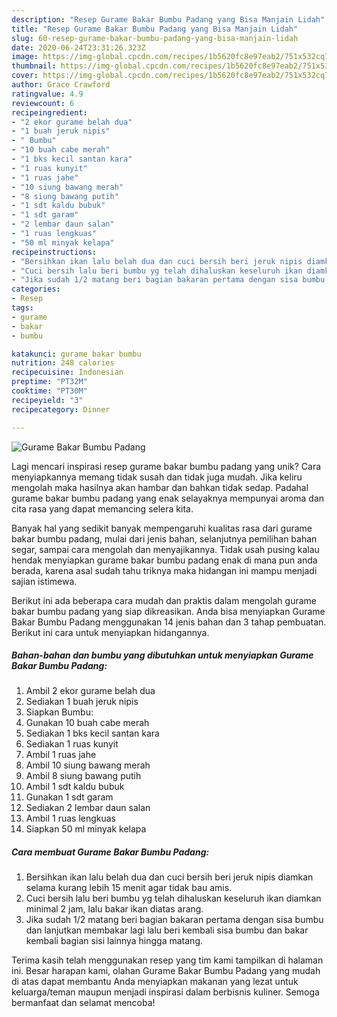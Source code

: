 ```yaml
---
description: "Resep Gurame Bakar Bumbu Padang yang Bisa Manjain Lidah"
title: "Resep Gurame Bakar Bumbu Padang yang Bisa Manjain Lidah"
slug: 60-resep-gurame-bakar-bumbu-padang-yang-bisa-manjain-lidah
date: 2020-06-24T23:31:26.323Z
image: https://img-global.cpcdn.com/recipes/1b5620fc8e97eab2/751x532cq70/gurame-bakar-bumbu-padang-foto-resep-utama.jpg
thumbnail: https://img-global.cpcdn.com/recipes/1b5620fc8e97eab2/751x532cq70/gurame-bakar-bumbu-padang-foto-resep-utama.jpg
cover: https://img-global.cpcdn.com/recipes/1b5620fc8e97eab2/751x532cq70/gurame-bakar-bumbu-padang-foto-resep-utama.jpg
author: Grace Crawford
ratingvalue: 4.9
reviewcount: 6
recipeingredient:
- "2 ekor gurame belah dua"
- "1 buah jeruk nipis"
- " Bumbu"
- "10 buah cabe merah"
- "1 bks kecil santan kara"
- "1 ruas kunyit"
- "1 ruas jahe"
- "10 siung bawang merah"
- "8 siung bawang putih"
- "1 sdt kaldu bubuk"
- "1 sdt garam"
- "2 lembar daun salan"
- "1 ruas lengkuas"
- "50 ml minyak kelapa"
recipeinstructions:
- "Bersihkan ikan lalu belah dua dan cuci bersih beri jeruk nipis diamkan selama kurang lebih 15 menit agar tidak bau amis."
- "Cuci bersih lalu beri bumbu yg telah dihaluskan keseluruh ikan diamkan minimal 2 jam, lalu bakar ikan diatas arang."
- "Jika sudah 1/2 matang beri bagian bakaran pertama dengan sisa bumbu dan lanjutkan membakar lagi lalu beri kembali sisa bumbu dan bakar kembali bagian sisi lainnya hingga matang."
categories:
- Resep
tags:
- gurame
- bakar
- bumbu

katakunci: gurame bakar bumbu 
nutrition: 248 calories
recipecuisine: Indonesian
preptime: "PT32M"
cooktime: "PT30M"
recipeyield: "3"
recipecategory: Dinner

---
```



![Gurame Bakar Bumbu Padang](https://img-global.cpcdn.com/recipes/1b5620fc8e97eab2/751x532cq70/gurame-bakar-bumbu-padang-foto-resep-utama.jpg)

Lagi mencari inspirasi resep gurame bakar bumbu padang yang unik? Cara menyiapkannya memang tidak susah dan tidak juga mudah. Jika keliru mengolah maka hasilnya akan hambar dan bahkan tidak sedap. Padahal gurame bakar bumbu padang yang enak selayaknya mempunyai aroma dan cita rasa yang dapat memancing selera kita.

Banyak hal yang sedikit banyak mempengaruhi kualitas rasa dari gurame bakar bumbu padang, mulai dari jenis bahan, selanjutnya pemilihan bahan segar, sampai cara mengolah dan menyajikannya. Tidak usah pusing kalau hendak menyiapkan gurame bakar bumbu padang enak di mana pun anda berada, karena asal sudah tahu triknya maka hidangan ini mampu menjadi sajian istimewa.




Berikut ini ada beberapa cara mudah dan praktis dalam mengolah gurame bakar bumbu padang yang siap dikreasikan. Anda bisa menyiapkan Gurame Bakar Bumbu Padang menggunakan 14 jenis bahan dan 3 tahap pembuatan. Berikut ini cara untuk menyiapkan hidangannya.

<!--inarticleads1-->

##### Bahan-bahan dan bumbu yang dibutuhkan untuk menyiapkan Gurame Bakar Bumbu Padang:

1. Ambil 2 ekor gurame belah dua
1. Sediakan 1 buah jeruk nipis
1. Siapkan  Bumbu:
1. Gunakan 10 buah cabe merah
1. Sediakan 1 bks kecil santan kara
1. Sediakan 1 ruas kunyit
1. Ambil 1 ruas jahe
1. Ambil 10 siung bawang merah
1. Ambil 8 siung bawang putih
1. Ambil 1 sdt kaldu bubuk
1. Gunakan 1 sdt garam
1. Sediakan 2 lembar daun salan
1. Ambil 1 ruas lengkuas
1. Siapkan 50 ml minyak kelapa




<!--inarticleads2-->

##### Cara membuat Gurame Bakar Bumbu Padang:

1. Bersihkan ikan lalu belah dua dan cuci bersih beri jeruk nipis diamkan selama kurang lebih 15 menit agar tidak bau amis.
1. Cuci bersih lalu beri bumbu yg telah dihaluskan keseluruh ikan diamkan minimal 2 jam, lalu bakar ikan diatas arang.
1. Jika sudah 1/2 matang beri bagian bakaran pertama dengan sisa bumbu dan lanjutkan membakar lagi lalu beri kembali sisa bumbu dan bakar kembali bagian sisi lainnya hingga matang.




Terima kasih telah menggunakan resep yang tim kami tampilkan di halaman ini. Besar harapan kami, olahan Gurame Bakar Bumbu Padang yang mudah di atas dapat membantu Anda menyiapkan makanan yang lezat untuk keluarga/teman maupun menjadi inspirasi dalam berbisnis kuliner. Semoga bermanfaat dan selamat mencoba!
